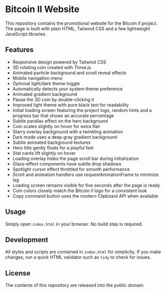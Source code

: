 # Bitcoin II Website

This repository contains the promotional website for the Bitcoin II project. The page is built with plain HTML, Tailwind CSS and a few lightweight JavaScript libraries.

## Features

- Responsive design powered by Tailwind CSS
- 3D rotating coin created with Three.js
- Animated particle background and scroll reveal effects
- Mobile navigation menu
- Optional light/dark theme toggle
- Automatically detects your system theme preference
- Animated gradient background
- Pause the 3D coin by double-clicking it
- Improved light theme with pure black text for readability
- Initial loading screen featuring the project logo, random hints and a progress bar
  that shows an accurate percentage
- Subtle parallax effect on the hero background
- Coin scales slightly on hover for extra flair
- Starry overlay background with a twinkling animation
- Dark mode uses a deep gray gradient background
- Subtle animated background textures
- Hero title gently floats for a playful feel
- Stat cards lift slightly on hover
- Loading overlay hides the page scroll bar during initialization
- Glass-effect components have subtle drop shadows
- Spotlight cursor effect throttled for smooth performance
- Scroll and animation handlers use requestAnimationFrame to minimize lag
- Loading screen remains visible for five seconds after the page is ready
- Coin colors closely match the Bitcoin II logo for a consistent look
- Copy command button uses the modern Clipboard API when available

## Usage

Simply open `index.html` in your browser. No build step is required.

## Development

All styles and scripts are contained in `index.html` for simplicity. If you make changes, run a quick HTML validator such as `tidy` to check for issues.

## License

The contents of this repository are released into the public domain.
